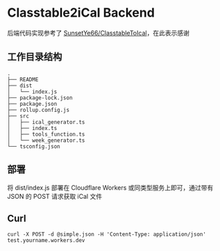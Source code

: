 # Classtable2iCal Backend

后端代码实现参考了 [SunsetYe66/ClasstableToIcal](https://github.com/SunsetYe66/ClasstableToIcal)，在此表示感谢

## 工作目录结构

```
.
├── README
├── dist
│   └── index.js
├── package-lock.json
├── package.json
├── rollup.config.js
├── src
│   ├── ical_generator.ts
│   ├── index.ts
│   ├── tools_function.ts
│   └── week_generator.ts
└── tsconfig.json
```

## 部署

将 dist/index.js 部署在 Cloudflare Workers 或同类型服务上即可，通过带有 JSON 的 POST 请求获取 iCal 文件

## Curl

```
curl -X POST -d @simple.json -H 'Content-Type: application/json' test.yourname.workers.dev
```